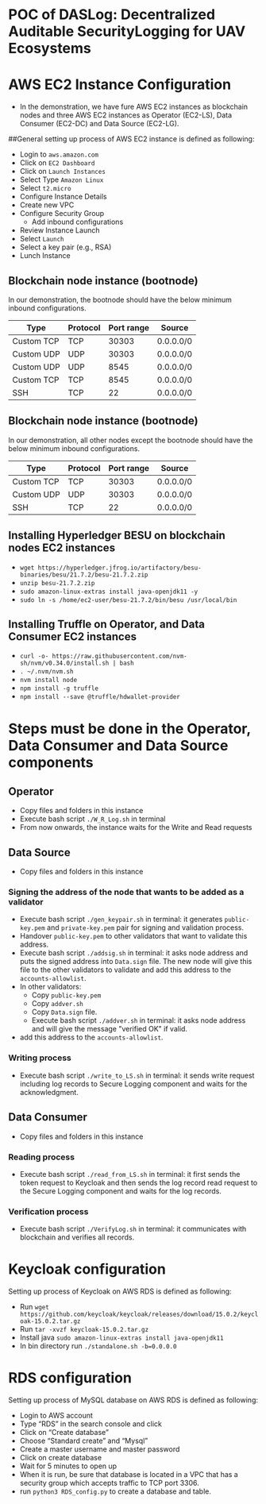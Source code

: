 # POC of DASLog: Decentralized Auditable SecurityLogging for UAV Ecosystems

# AWS EC2 Instance Configuration

* In the demonstration, we have fure AWS EC2 instances as blockchain nodes and three AWS EC2 instances as 
Operator (EC2-LS), Data Consumer (EC2-DC) and Data Source (EC2-LG).

##General setting up process of AWS EC2 instance is defined as following:
* Login to `aws.amazon.com`
* Click on `EC2 Dashboard`
* Click on `Launch Instances`
* Select Type `Amazon Linux`
* Select `t2.micro`
* Configure Instance Details
* Create new VPC
* Configure Security Group
  * Add inbound configurations
* Review Instance Launch
* Select `Launch`
* Select a key pair (e.g., RSA)
* Lunch Instance

## Blockchain node instance (bootnode)

In our demonstration, the bootnode should have the below minimum inbound configurations.

| Type | Protocol | Port range | Source |
| --- | --- | --- | --- |
| Custom TCP | TCP | 30303 | 0.0.0.0/0 |
| Custom UDP | UDP | 30303 | 0.0.0.0/0 |
| Custom UDP | UDP | 8545 | 0.0.0.0/0 |
| Custom TCP | TCP | 8545 | 0.0.0.0/0 |
| SSH | TCP | 22 | 0.0.0.0/0 |

## Blockchain node instance (bootnode)

In our demonstration, all other nodes except the bootnode should have the below minimum inbound configurations.

| Type | Protocol | Port range | Source |
| --- | --- | --- | --- |
| Custom TCP | TCP | 30303 | 0.0.0.0/0 |
| Custom UDP | UDP | 30303 | 0.0.0.0/0 |
| SSH | TCP | 22 | 0.0.0.0/0 |

## Installing Hyperledger BESU on blockchain nodes EC2 instances

* `wget https://hyperledger.jfrog.io/artifactory/besu-binaries/besu/21.7.2/besu-21.7.2.zip`
* `unzip besu-21.7.2.zip`
* `sudo amazon-linux-extras install java-openjdk11 -y`
* `sudo ln -s /home/ec2-user/besu-21.7.2/bin/besu /usr/local/bin`

## Installing Truffle on Operator, and Data Consumer EC2 instances
* `curl -o- https://raw.githubusercontent.com/nvm-sh/nvm/v0.34.0/install.sh | bash`
* `. ~/.nvm/nvm.sh`
* `nvm install node`
* `npm install -g truffle`
* `npm install --save @truffle/hdwallet-provider`
# Steps must be done in the Operator, Data Consumer and Data Source components
## Operator
* Copy files and folders in this instance
* Execute bash script `./W_R_Log.sh` in terminal
* From now onwards, the instance waits for the Write and Read requests
 
## Data Source
* Copy files and folders in this instance
### Signing the address of the node that wants to be added as a validator
* Execute bash script `./gen_keypair.sh` in terminal: it generates `public-key.pem` and `private-key.pem` pair for signing and validation process.
* Handover `public-key.pem` to other validators that want to validate this address.
* Execute bash script `./addsig.sh` in terminal: it asks node address and puts the signed address into `Data.sign` file. The new node will give this file to the other validators to validate and add this address to the `accounts-allowlist`.
* In other validators: 
  * Copy `public-key.pem`
  * Copy `addver.sh`
  * Copy `Data.sign` file.
  * Execute bash script `./addver.sh` in terminal: it asks node address and will give the message "verified OK" if valid.
*  add this address to the `accounts-allowlist`.
### Writing process
* Execute bash script `./write_to_LS.sh` in terminal: it sends write request including log records to Secure Logging component and waits for the acknowledgment.
## Data Consumer
* Copy files and folders in this instance
### Reading process
* Execute bash script `./read_from_LS.sh` in terminal: it first sends the token request to Keycloak and then sends the log record read request to the 
Secure Logging component and waits for the log records.
### Verification process
* Execute bash script `./VerifyLog.sh` in terminal: it communicates with blockchain and verifies all records.
 
# Keycloak configuration
Setting up process of Keycloak on AWS RDS is defined as following:
* Run `wget https://github.com/keycloak/keycloak/releases/download/15.0.2/keycloak-15.0.2.tar.gz`
* Run `tar -xvzf keycloak-15.0.2.tar.gz`
* Install java `sudo amazon-linux-extras install java-openjdk11`
* In bin directory run `./standalone.sh -b=0.0.0.0`

# RDS configuration
Setting up process of MySQL database on AWS RDS is defined as following:
* Login to AWS account
* Type “RDS” in the search console and click
* Click on “Create database”
* Choose “Standard create” and “Mysql”
* Create a master username and master password
* Click on create database
* Wait for 5 minutes to open up
* When it is run, be sure that database is located in a VPC that has a security group which accepts traffic to TCP port 3306.
* run `python3 RDS_config.py` to create a database and table.
